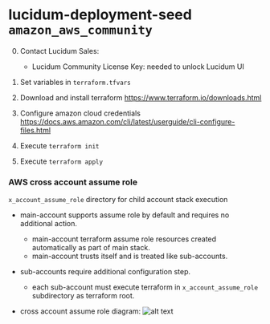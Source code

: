 # lucidum-deployment-seed `amazon_aws_community`


0. Contact Lucidum Sales:
   - Lucidum Community License Key: needed to unlock Lucidum UI

1. Set variables in `terraform.tfvars`

2. Download and install terraform https://www.terraform.io/downloads.html

3. Configure amazon cloud credentials https://docs.aws.amazon.com/cli/latest/userguide/cli-configure-files.html

4. Execute `terraform init`

5. Execute `terraform apply`



### AWS cross account assume role

`x_account_assume_role` directory for child account stack execution

- main-account supports assume role by default and requires no additional action.
  * main-account terraform assume role resources created automatically as part of main stack.
  * main-account trusts itself and is treated like sub-accounts.

- sub-accounts require additional configuration step.
  * each sub-account must execute terraform in `x_account_assume_role` subdirectory as terraform root.

- cross account assume role diagram:
![alt text](https://github.com/LucidumInc/lucidum-deployment-seed/blob/master/assume-role.jpg?raw=true)
